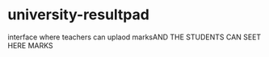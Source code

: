 # university-resultpad
interface where teachers can uplaod marksAND THE STUDENTS CAN SEET HERE MARKS
